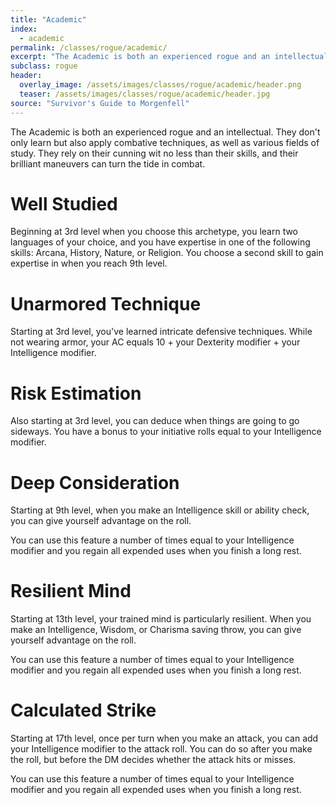 ```yaml
---
title: "Academic"
index:
  - academic
permalink: /classes/rogue/academic/
excerpt: "The Academic is both an experienced rogue and an intellectual."
subclass: rogue
header:
  overlay_image: /assets/images/classes/rogue/academic/header.png
  teaser: /assets/images/classes/rogue/academic/header.jpg
source: "Survivor's Guide to Morgenfell"
---
```

The Academic is both an experienced rogue and an intellectual. They don't only learn but also apply combative techniques, as well as various fields of study. They rely on their cunning wit no less than their skills, and their brilliant maneuvers can turn the tide in combat.

# Well Studied
Beginning at 3rd level when you choose this archetype, you learn two languages of your choice, and you have expertise in one of the following skills: Arcana, History, Nature, or Religion. You choose a second skill to gain expertise in when you reach 9th level. 

# Unarmored Technique 
Starting at 3rd level, you've learned intricate defensive techniques. While not wearing armor, your AC equals 10 + your Dexterity modifier + your Intelligence modifier.

# Risk Estimation 
Also starting at 3rd level, you can deduce when things are going to go sideways. You have a bonus to your initiative rolls equal to your Intelligence modifier.

# Deep Consideration 
Starting at 9th level, when you make an Intelligence skill or ability check, you can give yourself advantage on the roll. 

You can use this feature a number of times equal to your Intelligence modifier and you regain all expended uses when you finish a long rest.

# Resilient Mind
Starting at 13th level, your trained mind is particularly resilient. When you make an Intelligence, Wisdom, or Charisma saving throw, you can give yourself advantage on the roll.

You can use this feature a number of times equal to your Intelligence modifier and you regain all expended uses when you finish a long rest.

# Calculated Strike
Starting at 17th level, once per turn when you make an attack, you can add your Intelligence modifier to the attack roll. You can do so after you make the roll, but before the DM decides whether the attack hits or misses.

You can use this feature a number of times equal to your Intelligence modifier and you regain all expended uses when you finish a long rest.